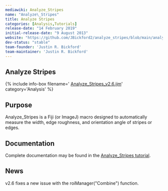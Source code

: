 ```yaml
---
mediawiki: Analyze_Stripes
name: "Analyze\_Stripes"
title: Analyze Stripes
categories: [Analysis,Tutorials]
release-date: "14 February 2019"
initial-release-date: "9 August 2013"
website: "https://github.com/JBickford2/analyze_stripes/blob/main/analyze_stripes_v2.6.ijm"
dev-status: "stable"
team-founder: 'Justin R. Bickford'
team-maintainer: 'Justin R. Bickford'
---
```


## Analyze Stripes

{% include info-box filename=' [Analyze\_Stripes\_v2.6.ijm](https://github.com/JBickford2/analyze_stripes/blob/main/analyze_stripes_v2.6.ijm)'  category='Analysis' %}

## Purpose

Analyze\_Stripes is a Fiji (or ImageJ) macro designed to automatically measure the width, edge roughness, and orientation angle of stripes or edges.

## Documentation

Complete documentation may be found in the [Analyze\_Stripes tutorial](https://github.com/JBickford2/analyze_stripes/blob/main/Analyze_Stripes%20Wiki%20page.pdf).

## News

v2.6 fixes a new issue with the roiManager("Combine") function.

  
